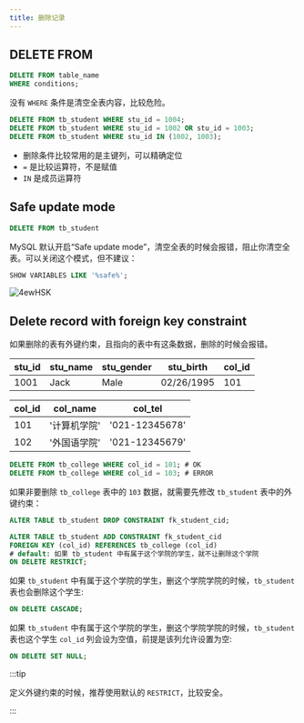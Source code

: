 ```yaml
---
title: 删除记录
---
```


## DELETE FROM

```sql
DELETE FROM table_name
WHERE conditions;
```

没有 `WHERE` 条件是清空全表内容，比较危险。

```sql
DELETE FROM tb_student WHERE stu_id = 1004;
DELETE FROM tb_student WHERE stu_id = 1002 OR stu_id = 1003;
DELETE FROM tb_student WHERE stu_id IN (1002, 1003);
```

- 删除条件比较常用的是主键列，可以精确定位
- `=` 是比较运算符，不是赋值
- `IN` 是成员运算符

## Safe update mode

```sql
DELETE FROM tb_student 
```

MySQL 默认开启“Safe update mode”，清空全表的时候会报错，阻止你清空全表。可以关闭这个模式，但不建议：

```sql
SHOW VARIABLES LIKE '%safe%';
```

<Img w="500" src='https://cosmos-x.oss-cn-hangzhou.aliyuncs.com/4ewHSK.png' alt='4ewHSK'/>

## Delete record with foreign key constraint

如果删除的表有外键约束，且指向的表中有这条数据，删除的时候会报错。

| stu_id | stu_name | stu_gender | stu_birth  | col_id |
| ------ | -------- | ---------- | ---------- | ------ |
| 1001   | Jack     | Male       | 02/26/1995 | 101    |

| col_id | col_name | col_tel |
| ------ | -------- | ---------- |
| 101   | '计算机学院'     | '021-12345678'       |
| 102   | '外国语学院'     | '021-12345679'       |

```sql
DELETE FROM tb_college WHERE col_id = 101; # OK
DELETE FROM tb_college WHERE col_id = 103; # ERROR
```

如果非要删除 `tb_college` 表中的 `103` 数据，就需要先修改 `tb_student` 表中的外键约束：

```sql
ALTER TABLE tb_student DROP CONSTRAINT fk_student_cid;

ALTER TABLE tb_student ADD CONSTRAINT fk_student_cid
FOREIGN KEY (col_id) REFERENCES tb_college (col_id)
# default: 如果 tb_student 中有属于这个学院的学生，就不让删除这个学院
ON DELETE RESTRICT;
```

如果 `tb_student` 中有属于这个学院的学生，删这个学院学院的时候，`tb_student` 表也会删除这个学生:

```sql
ON DELETE CASCADE;
```

如果 `tb_student` 中有属于这个学院的学生，删这个学院学院的时候，`tb_student` 表也这个学生 `col_id` 列会设为空值，前提是该列允许设置为空:

```sql
ON DELETE SET NULL;
```

:::tip

定义外键约束的时候，推荐使用默认的 `RESTRICT`，比较安全。

:::
